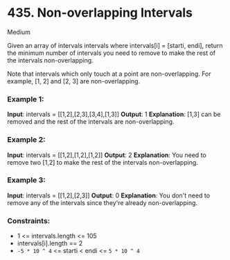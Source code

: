 # 435. Non-overlapping Intervals

Medium

Given an array of intervals intervals where intervals[i] = [starti, endi], return the minimum number of intervals you need to remove to make the rest of the intervals non-overlapping.

Note that intervals which only touch at a point are non-overlapping. For example, [1, 2] and [2, 3] are non-overlapping.

### Example 1:

**Input**: intervals = [[1,2],[2,3],[3,4],[1,3]]
**Output**: 1
**Explanation**: [1,3] can be removed and the rest of the intervals are non-overlapping.

### Example 2:

**Input**: intervals = [[1,2],[1,2],[1,2]]
**Output**: 2
**Explanation**: You need to remove two [1,2] to make the rest of the intervals non-overlapping.

### Example 3:

**Input**: intervals = [[1,2],[2,3]]
**Output**: 0
**Explanation**: You don't need to remove any of the intervals since they're already non-overlapping.

### Constraints:

- 1 <= intervals.length <= 105
- intervals[i].length == 2
- `-5 * 10 ^ 4` <= starti < endi <= `5 * 10 ^ 4`
